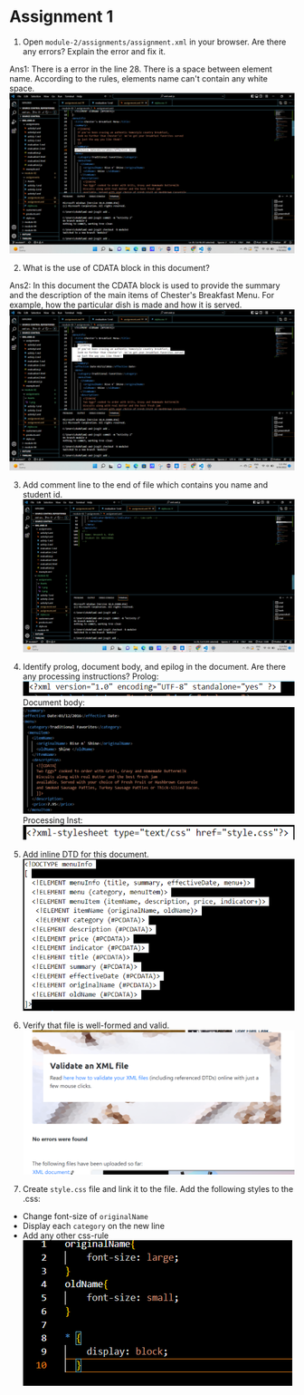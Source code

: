 # Assignment 1

1. Open `module-2/assignments/assignment.xml` in your browser. Are there any errors? Explain the error and fix it.

Ans1: There is a error in the line 28. There is a space between element name. According to the rules, elements name can't contain any white space. 
![image info](../assignments/Assets/1.png)

2. What is the use of CDATA block in this document?

Ans2: In this document the CDATA block is used to provide the summary and the description of the main items of 
Chester's Breakfast Menu.
For example, how the particular dish is made and how it is served.
![image info](../assignments/Assets/2.png)


3. Add comment line to the end of file which contains you name and student id.
![image info](../assignments/Assets/3.png)

4. Identify prolog, document body, and epilog in the document. Are there any processing instructions?
Prolog: ![image info](../assignments/Assets/prolog.png)
Document body: ![image info](../assignments/Assets/docbody.png)
Processing Inst: ![image info](../assignments/Assets/proinstruct.png)

5. Add inline DTD for this document.
![image info](../assignments/Assets/dtd.png)

6. Verify that file is well-formed and valid.
![image info](../assignments/Assets/validate.png)


7. Create `style.css` file and link it to the file. Add the following styles to the .css:

- Change font-size of `originalName`
- Display each `category` on the new line
- Add any other css-rule
![image info](../assignments/Assets/CSS.png)
